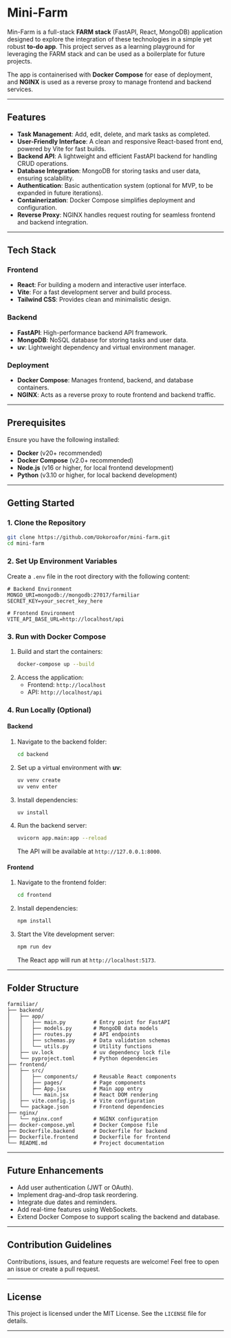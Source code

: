 # Mini-Farm

Min-Farm is a full-stack **FARM stack** (FastAPI, React, MongoDB) application designed to explore the integration of these technologies in a simple yet robust **to-do app**. This project serves as a learning playground for leveraging the FARM stack and can be used as a boilerplate for future projects.  

The app is containerised with **Docker Compose** for ease of deployment, and **NGINX** is used as a reverse proxy to manage frontend and backend services.  

---

## Features  

- **Task Management**: Add, edit, delete, and mark tasks as completed.  
- **User-Friendly Interface**: A clean and responsive React-based front end, powered by Vite for fast builds.  
- **Backend API**: A lightweight and efficient FastAPI backend for handling CRUD operations.  
- **Database Integration**: MongoDB for storing tasks and user data, ensuring scalability.
- **Authentication**: Basic authentication system (optional for MVP, to be expanded in future iterations).  
- **Containerization**: Docker Compose simplifies deployment and configuration.  
- **Reverse Proxy**: NGINX handles request routing for seamless frontend and backend integration.  

---

## Tech Stack  

### Frontend  
- **React**: For building a modern and interactive user interface.  
- **Vite**: For a fast development server and build process.  
- **Tailwind CSS**: Provides clean and minimalistic design.  

### Backend  
- **FastAPI**: High-performance backend API framework.  
- **MongoDB**: NoSQL database for storing tasks and user data.  
- **uv**: Lightweight dependency and virtual environment manager.  

### Deployment  
- **Docker Compose**: Manages frontend, backend, and database containers.  
- **NGINX**: Acts as a reverse proxy to route frontend and backend traffic.  

---

## Prerequisites  

Ensure you have the following installed:  
- **Docker** (v20+ recommended)  
- **Docker Compose** (v2.0+ recommended)  
- **Node.js** (v16 or higher, for local frontend development)  
- **Python** (v3.10 or higher, for local backend development)  

---

## Getting Started  

### 1. Clone the Repository  
```bash
git clone https://github.com/Uokoroafor/mini-farm.git
cd mini-farm
```  

### 2. Set Up Environment Variables  
Create a `.env` file in the root directory with the following content:  
```env
# Backend Environment
MONGO_URI=mongodb://mongodb:27017/farmiliar
SECRET_KEY=your_secret_key_here

# Frontend Environment
VITE_API_BASE_URL=http://localhost/api
```  

### 3. Run with Docker Compose  
1. Build and start the containers:  
   ```bash
   docker-compose up --build
   ```  
2. Access the application:  
   - Frontend: `http://localhost`  
   - API: `http://localhost/api`  

### 4. Run Locally (Optional)  

#### Backend  
1. Navigate to the backend folder:  
   ```bash
   cd backend
   ```  
2. Set up a virtual environment with **uv**:  
   ```bash
   uv venv create
   uv venv enter
   ```  
3. Install dependencies:  
   ```bash
   uv install
   ```  
4. Run the backend server:  
   ```bash
   uvicorn app.main:app --reload
   ```  
   The API will be available at `http://127.0.0.1:8000`.  

#### Frontend  
1. Navigate to the frontend folder:  
   ```bash
   cd frontend
   ```  
2. Install dependencies:  
   ```bash
   npm install
   ```  
3. Start the Vite development server:  
   ```bash
   npm run dev
   ```  
   The React app will run at `http://localhost:5173`.  

---

## Folder Structure  

```  
farmiliar/  
├── backend/  
│   ├── app/  
│   │   ├── main.py         # Entry point for FastAPI  
│   │   ├── models.py       # MongoDB data models  
│   │   ├── routes.py       # API endpoints  
│   │   ├── schemas.py      # Data validation schemas  
│   │   └── utils.py        # Utility functions  
│   ├── uv.lock             # uv dependency lock file  
│   └── pyproject.toml      # Python dependencies  
├── frontend/  
│   ├── src/  
│   │   ├── components/     # Reusable React components  
│   │   ├── pages/          # Page components  
│   │   ├── App.jsx         # Main app entry  
│   │   └── main.jsx        # React DOM rendering  
│   ├── vite.config.js      # Vite configuration  
│   └── package.json        # Frontend dependencies  
├── nginx/  
│   └── nginx.conf          # NGINX configuration  
├── docker-compose.yml      # Docker Compose file  
├── Dockerfile.backend      # Dockerfile for backend  
├── Dockerfile.frontend     # Dockerfile for frontend  
└── README.md               # Project documentation  
```  

---

## Future Enhancements  

- Add user authentication (JWT or OAuth).  
- Implement drag-and-drop task reordering.  
- Integrate due dates and reminders.  
- Add real-time features using WebSockets.  
- Extend Docker Compose to support scaling the backend and database.  

---

## Contribution Guidelines  

Contributions, issues, and feature requests are welcome! Feel free to open an issue or create a pull request.  

---

## License  

This project is licensed under the MIT License. See the `LICENSE` file for details.  

---  
